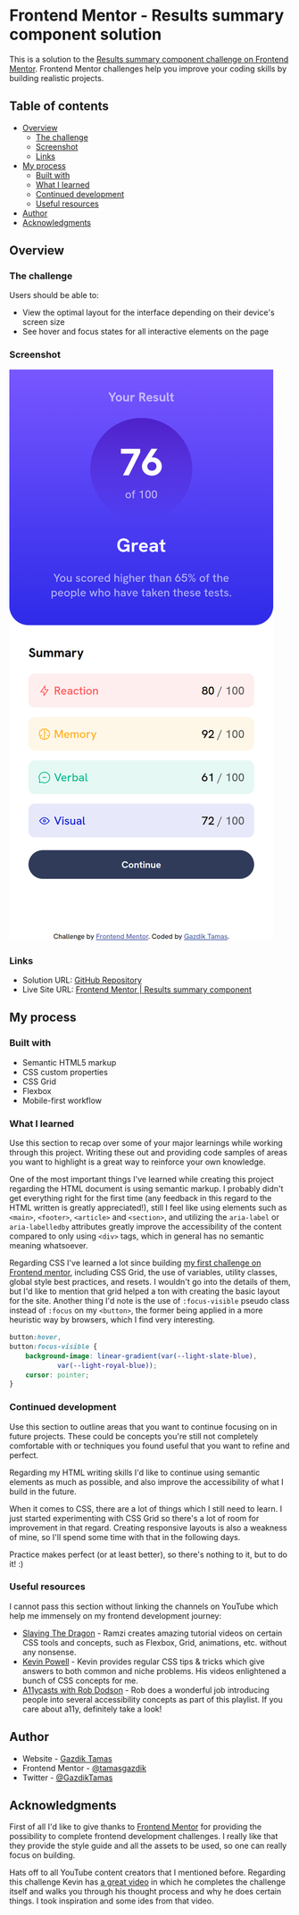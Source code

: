 # Frontend Mentor - Results summary component solution

This is a solution to the [Results summary component challenge on Frontend Mentor](https://www.frontendmentor.io/challenges/results-summary-component-CE_K6s0maV). Frontend Mentor challenges help you improve your coding skills by building realistic projects. 

## Table of contents

- [Overview](#overview)
  - [The challenge](#the-challenge)
  - [Screenshot](#screenshot)
  - [Links](#links)
- [My process](#my-process)
  - [Built with](#built-with)
  - [What I learned](#what-i-learned)
  - [Continued development](#continued-development)
  - [Useful resources](#useful-resources)
- [Author](#author)
- [Acknowledgments](#acknowledgments)


## Overview

### The challenge

Users should be able to:

- View the optimal layout for the interface depending on their device's screen size
- See hover and focus states for all interactive elements on the page

### Screenshot

![](./screenshot.png)


### Links

- Solution URL: [GitHub Repository](https://github.com/tamasgazdik/results-summary-component-main)
- Live Site URL: [Frontend Mentor | Results summary component](https://results-summary-component-main.tamasgazdik.vercel.app/)

## My process

### Built with

- Semantic HTML5 markup
- CSS custom properties
- CSS Grid
- Flexbox
- Mobile-first workflow


### What I learned

Use this section to recap over some of your major learnings while working through this project. Writing these out and providing code samples of areas you want to highlight is a great way to reinforce your own knowledge.

One of the most important things I've learned while creating this project regarding the HTML document is using semantic markup. I probably didn't get everything right for the first time (any feedback in this regard to the HTML written is greatly appreciated!), still I feel like using elements such as ```<main>```, ```<footer>```,  ```<article>``` and ```<section>```, and utilizing the ```aria-label``` or ```aria-labelledby``` attributes greatly improve the accessibility of the content compared to only using ```<div>``` tags, which in general has no semantic meaning whatsoever.

Regarding CSS I've learned a lot since building [my first challenge on Frontend mentor](https://qr-code-component-main.tamasgazdik.vercel.app/), including CSS Grid, the use of variables, utility classes, global style best practices, and resets. I wouldn't go into the details of them, but I'd like to mention that grid helped a ton with creating the basic layout for the site. Another thing I'd note is the use of ```:focus-visible``` pseudo class instead of ```:focus``` on my ```<button>```, the former being applied in a more heuristic way by browsers, which I find very interesting.

```css
button:hover,
button:focus-visible {
    background-image: linear-gradient(var(--light-slate-blue),
            var(--light-royal-blue));
    cursor: pointer;
}
```


### Continued development

Use this section to outline areas that you want to continue focusing on in future projects. These could be concepts you're still not completely comfortable with or techniques you found useful that you want to refine and perfect.

Regarding my HTML writing skills I'd like to continue using semantic elements as much as possible, and also improve the accessibility of what I build in the future.

When it comes to CSS, there are a lot of things which I still need to learn. I just started experimenting with CSS Grid so there's a lot of room for improvement in that regard. Creating responsive layouts is also a weakness of mine, so I'll spend some time with that in the following days.

Practice makes perfect (or at least better), so there's nothing to it, but to do it! :)


### Useful resources

I cannot pass this section without linking the channels on YouTube which help me immensely on my frontend development journey:
- [Slaying The Dragon](https://www.youtube.com/@slayingthedragon) - Ramzi creates amazing tutorial videos on certain CSS tools and concepts, such as Flexbox, Grid, animations, etc. without any nonsense.
- [Kevin Powell](https://www.youtube.com/@KevinPowell) - Kevin provides regular CSS tips & tricks which give answers to both common and niche problems. His videos enlightened a bunch of CSS concepts for me.
- [A11ycasts with Rob Dodson](https://www.youtube.com/playlist?list=PLNYkxOF6rcICWx0C9LVWWVqvHlYJyqw7g) - Rob does a wonderful job introducing people into several accessibility concepts as part of this playlist. If you care about a11y, definitely take a look!


## Author

- Website - [Gazdik Tamas](https://tamasgazdik.github.io/)
- Frontend Mentor - [@tamasgazdik](https://www.frontendmentor.io/profile/tamasgazdik)
- Twitter - [@GazdikTamas](https://twitter.com/GazdikTamas)


## Acknowledgments

First of all I'd like to give thanks to [Frontend Mentor](https://www.frontendmentor.io/) for providing the possibility to complete frontend development challenges. I really like that they provide the style guide and all the assets to be used, so one can really focus on building.

Hats off to all YouTube content creators that I mentioned before. Regarding this challenge Kevin has [a great video](https://youtu.be/KqFAs5d3Yl8) in which he completes the challenge itself and walks you through his thought process and why he does certain things. I took inspiration and some ides from that video.